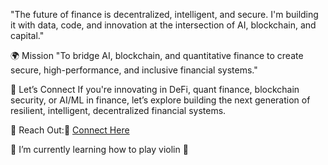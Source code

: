 "The future of finance is decentralized, intelligent, and secure. I'm building it with data, code, and innovation at the intersection of AI, blockchain, and capital."

🌍 Mission
"To bridge AI, blockchain, and quantitative finance to create secure, high-performance, and inclusive financial systems."

🤝 Let’s Connect
If you're innovating in DeFi, quant finance, blockchain security, or AI/ML in finance, let’s explore building the next generation of resilient, intelligent, decentralized financial systems.

📩 Reach Out:🔗 
[Connect Here](https://ke.linkedin.com/in/jayson-ashioya-c-082814176)

🌱 I’m currently learning how to play violin 🎻
